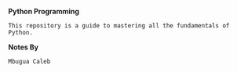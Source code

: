**Python Programming**

```
This repository is a guide to mastering all the fundamentals of Python.

```

**Notes By**

```
Mbugua Caleb

```
